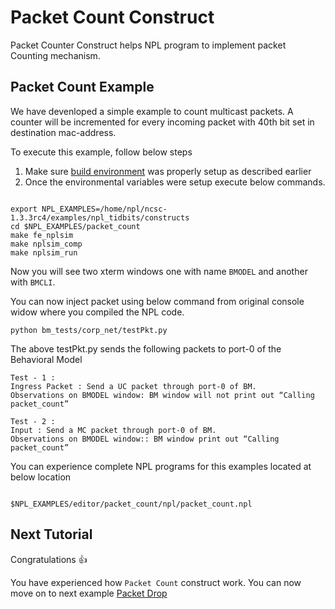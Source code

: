 # Packet Count Construct

Packet Counter Construct helps NPL program to implement packet Counting mechanism.

## Packet Count Example 

We have devenloped a simple example to count multicast packets. A counter will be incremented for every incoming packet with 40th bit set in destination mac-address.

To execute this example, follow below steps

1. Make sure [build environment](https://github.com/nplang/NPL-Tutorials#npl-build-enivronment) was properly setup as described earlier
2. Once the environmental variables were setup execute below commands. 
````

export NPL_EXAMPLES=/home/npl/ncsc-1.3.3rc4/examples/npl_tidbits/constructs
cd $NPL_EXAMPLES/packet_count
make fe_nplsim
make nplsim_comp
make nplsim_run

````

Now you will see two xterm windows one with name ```BMODEL``` and another with ```BMCLI```. 

You can now inject packet using below command from original console widow where you compiled the NPL code. 

````
python bm_tests/corp_net/testPkt.py

````

The above testPkt.py sends the following packets to port-0 of the Behavioral Model

````
Test - 1 :
Ingress Packet : Send a UC packet through port-0 of BM.
Observations on BMODEL window: BM window will not print out “Calling packet_count”

Test - 2 :
Input : Send a MC packet through port-0 of BM.
Observations on BMODEL window:: BM window print out “Calling packet_count”

````

You can experience complete NPL programs for this examples located at below location

````

$NPL_EXAMPLES/editor/packet_count/npl/packet_count.npl

````

## Next Tutorial 

Congratulations :+1:

You have experienced how ```Packet Count``` construct work. You can now move on to next example [Packet Drop](https://github.com/nplang/NPL-Tutorials/tree/master/NPL-Tidbits/Packet-Drop)
